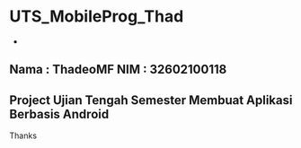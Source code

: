 # UTS_MobileProg_Thad
-
Nama  : ThadeoMF
NIM   : 32602100118
-
Project Ujian Tengah Semester Membuat Aplikasi Berbasis Android 
-
Thanks
